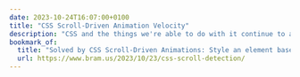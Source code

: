```yaml
---
date: 2023-10-24T16:07:00+0100
title: "CSS Scroll-Driven Animation Velocity"
description: "CSS and the things we're able to do with it continue to astound. In this article, Bramus shows how we can use CSS to determine the speed and direction a user is scrolling and style elements respectively."
bookmark_of:
  title: "Solved by CSS Scroll-Driven Animations: Style an element based on the active Scroll Direction and Scroll Speed"
  url: https://www.bram.us/2023/10/23/css-scroll-detection/
---
```

